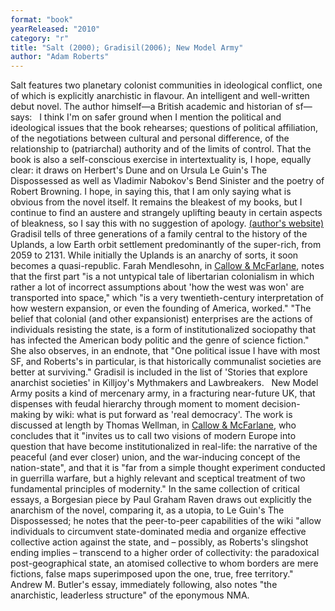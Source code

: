```yaml
---
format: "book"
yearReleased: "2010"
category: "r"
title: "Salt (2000); Gradisil(2006); New Model Army"
author: "Adam Roberts"
---
```

Salt features two planetary colonist  communities in ideological conflict, one of which is explicitly anarchistic in  flavour. An intelligent and well-written debut novel. The author himself—a  British academic and historian of sf—says:
 
 I think I'm  on safer ground when I mention the political and ideological issues that the  book rehearses; questions of political affiliation, of the negotiations between  cultural and personal difference, of the relationship to (patriarchal) authority  and of the limits of control. That the book is also a self-conscious exercise in intertextuality is, I hope, equally clear: it draws on Herbert's  Dune and on  Ursula Le Guin's The Dispossessed as well as Vladimir Nabokov's Bend Sinister  and the poetry of Robert Browning. I hope, in saying this, that I am only saying  what is obvious from the novel itself. It remains the bleakest of my books, but  I continue to find an austere and strangely uplifting beauty in certain aspects  of bleakness, so I say this with no suggestion of apology. <a href="http://www.adamroberts.com/writing/salt/">(author's website)</a> 
Gradisil tells of three generations of a family  central to the history of the Uplands, a low Earth orbit settlement  predominantly of the super-rich, from 2059 to 2131. While initially the Uplands  is an anarchy of sorts, it soon becomes a quasi-republic. Farah Mendlesohn, in <a href="biblio.htm#Callow &amp; McFarlane">Callow &amp; McFarlane</a>, notes that the  first part "is a not untypical tale of libertarian colonialism in which rather a  lot of incorrect assumptions about 'how the west was won' are transported into  space," which "is a very twentieth-century interpretation of how western  expansion, or even the founding of America, worked." "The belief that colonial  (and other expansionist) enterprises are the actions of individuals resisting  the state, is a form of institutionalized sociopathy that has infected the  American body politic and the genre of science fiction." She also observes, in  an endnote, that "One political issue I have with most SF, and Roberts's in  particular, is that historically communalist societies are better at surviving." Gradisil is included in the list of 'Stories that explore anarchist  societies' in Killjoy's  Mythmakers  and Lawbreakers.
 
New Model Army posits a kind of mercenary army, in  a fracturing near-future UK, that dispenses with feudal hierarchy through moment  to moment decision-making by wiki: what is put forward as 'real democracy'. The  work is discussed at length by Thomas Wellman, in <a href="biblio.htm#Callow &amp; McFarlane">Callow &amp; McFarlane</a>, who  concludes that it "invites us to call two visions of modern Europe into question  that have become institutionalized in real-life: the narrative of the peaceful  (and ever closer) union, and the war-inducing concept of the nation-state", and  that it is "far from a simple thought experiment conducted in guerrilla warfare,  but a highly relevant and sceptical treatment of two fundamental principles of  modernity." In the same collection of critical essays, a Borgesian piece by Paul  Graham Raven draws out explicitly the anarchism of the novel, comparing it, as a  utopia, to Le Guin's The Dispossessed; he notes that the peer-to-peer  capabilities of the wiki "allow individuals to circumvent state-dominated media  and organize effective collective action against the state, and – possibly, as  Roberts's slingshot ending implies – transcend to a higher order of collectivity:  the paradoxical post-geographical state, an atomised collective to whom  borders are mere fictions, false maps superimposed upon the one, true, free  territory." Andrew M. Butler's essay, immediately following, also notes "the  anarchistic, leaderless structure" of the eponymous NMA.